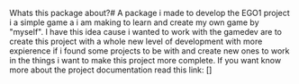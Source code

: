 Whats this package about?#
A package i made to develop the EGO1 project i a simple game a i am making to learn and create my own game by "myself".
I have this idea cause i wanted to work with the gamedev
are to create this project with a whole new level of development with more expierence if i found some projects to be with and create new ones to work in the things i want to make this project more complete.
If you want know more about the project documentation read this link:
[]

